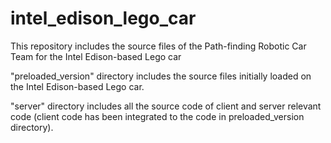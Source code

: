 # intel_edison_lego_car
This repository includes the source files of the Path-finding Robotic Car Team for the Intel Edison-based Lego car

"preloaded_version" directory includes the source files initially loaded on the Intel Edison-based Lego car.

"server" directory includes all the source code of client and server relevant code (client code has been integrated to the code in preloaded_version directory).
